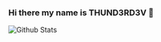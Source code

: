 ### Hi there my name is THUND3RD3V 👋

![Github Stats](https://github-readme-stats.vercel.app/api?username=Thund3rD3v&show_icons=true&include_all_commits=true&theme=discord_old_blurple&hide_border=true)
